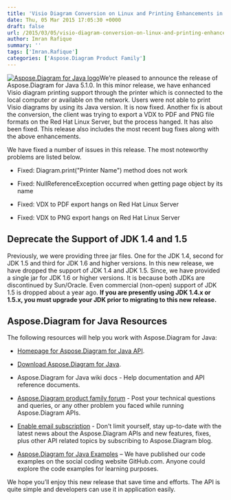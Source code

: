 ```yaml
---
title: 'Visio Diagram Conversion on Linux and Printing Enhancements in Aspose.Diagram for Java 5.1.0'
date: Thu, 05 Mar 2015 17:05:30 +0000
draft: false
url: /2015/03/05/visio-diagram-conversion-on-linux-and-printing-enhancements-in-aspose.barcode-for-java-5.1.0/
author: Imran Rafique
summary: ''
tags: ['Imran.Rafique']
categories: ['Aspose.Diagram Product Family']
---
```


[![Aspose.Diagram for Java logo][1]](https://blog.aspose.com/wp-content/uploads/sites/2/2014/02/aspose_diagram-for-java.png)We’re pleased to announce the release of Aspose.Diagram for Java 5.1.0. In this minor release, we have enhanced Visio diagram printing support through the printer which is connected to the local computer or available on the network. Users were not able to print Visio diagrams by using its Java version. It is now fixed. Another fix is about the conversion, the client was trying to export a VDX to PDF and PNG file formats on the Red Hat Linux Server, but the process hanged. It has also been fixed. This release also includes the most recent bug fixes along with the above enhancements.

We have fixed a number of issues in this release. The most noteworthy problems are listed below.

*   Fixed: Diagram.print("Printer Name") method does not work
    
*   Fixed: NullReferenceException occurred when getting page object by its name
    
*   Fixed: VDX to PDF export hangs on Red Hat Linux Server
    
*   Fixed: VDX to PNG export hangs on Red Hat Linux Server
    

## Deprecate the Support of JDK 1.4 and 1.5

Previously, we were providing three jar files. One for the JDK 1.4, second for JDK 1.5 and third for JDK 1.6 and higher versions. In this new release, we have dropped the support of JDK 1.4 and JDK 1.5. Since, we have provided a single jar for JDK 1.6 or higher versions. It is because both JDKs are discontinued by Sun/Oracle. Even commercial (non-open) support of JDK 1.5 is dropped about a year ago. **If you are presently using JDK 1.4.x or 1.5.x, you must upgrade your JDK prior to migrating to this new release.**

## Aspose.Diagram for Java Resources

The following resources will help you work with Aspose.Diagram for Java:

*   [Homepage for Aspose.Diagram for Java API][2].
    
*   [Download Aspose.Diagram for Java][3].
    
*   Aspose.Diagram for Java wiki docs - Help documentation and API reference documents.
    
*   [Aspose.Diagram product family forum][4] - Post your technical questions and queries, or any other problem you faced while running Aspose.Diagram APIs.
    
*   [Enable email subscription][5] - Don't limit yourself, stay up-to-date with the latest news about the Aspose.Diagram APIs and new features, fixes, plus other API related topics by subscribing to Aspose.Diagram blog.
    
*   [Aspose.Diagram for Java Examples][6] – We have published our code examples on the social coding website GitHub.com. Anyone could explore the code examples for learning purposes.
    

We hope you’ll enjoy this new release that save time and efforts. The API is quite simple and developers can use it in application easily.




[1]: https://blog.aspose.com/wp-content/uploads/sites/2/2014/02/aspose_diagram-for-java-e1401178596961.png "Aspose.Diagram for Java logo"
[2]: http://www.aspose.com/java/diagram-component.aspx
[3]: http://www.aspose.com/community/files/72/java-components/diagram-java/default.aspx
[4]: http://www.aspose.com/community/forums/aspose.diagram-product-family/489/showforum.aspx
[5]: https://blog.aspose.com/
[6]: https://github.com/asposediagram/Aspose_Diagram_Java




